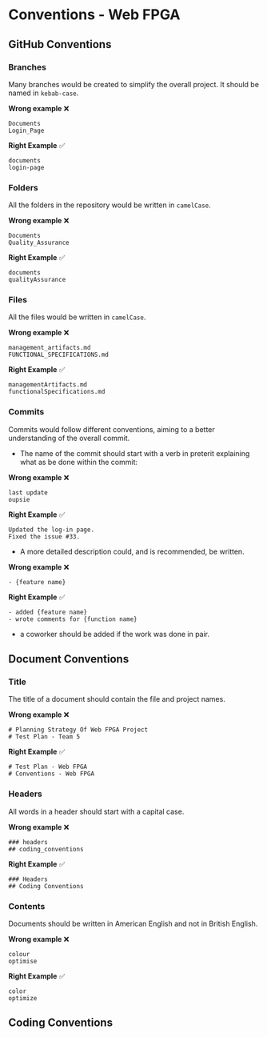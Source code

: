 # Conventions - Web FPGA

## GitHub Conventions

### Branches

Many branches would be created to simplify the overall project. It should be named in `kebab-case`.

**Wrong example** ❌

```
Documents
Login_Page
```

**Right Example** ✅

```
documents
login-page
```

### Folders

All the folders in the repository would be written in `camelCase`.

**Wrong example** ❌

```
Documents
Quality_Assurance
```

**Right Example** ✅

```
documents
qualityAssurance
```

### Files

All the files would be written in `camelCase`.

**Wrong example** ❌

```
management_artifacts.md
FUNCTIONAL_SPECIFICATIONS.md
```

**Right Example** ✅

```
managementArtifacts.md
functionalSpecifications.md
```

### Commits

Commits would follow different conventions, aiming to a better understanding of the overall commit.

- The name of the commit should start with a verb in preterit explaining what as be done within the commit:

**Wrong example** ❌

```
last update
oupsie
```

**Right Example** ✅

```
Updated the log-in page.
Fixed the issue #33.
```

- A more detailed description could, and is recommended, be written.

**Wrong example** ❌

```
- {feature name}
```

**Right Example** ✅

```
- added {feature name}
- wrote comments for {function name}
```

- a coworker should be added if the work was done in pair.

## Document Conventions

### Title

The title of a document should contain the file and project names.

**Wrong example** ❌

```
# Planning Strategy Of Web FPGA Project
# Test Plan - Team 5
```

**Right Example** ✅

```
# Test Plan - Web FPGA
# Conventions - Web FPGA
```

### Headers

All words in a header should start with a capital case.

**Wrong example** ❌

```
### headers
## coding_conventions
```

**Right Example** ✅

```
### Headers
## Coding Conventions
```

### Contents

Documents should be written in American English and not in British English.

**Wrong example** ❌

```
colour
optimise
```

**Right Example** ✅

```
color
optimize
```

## Coding Conventions

<!-- TODO -->
